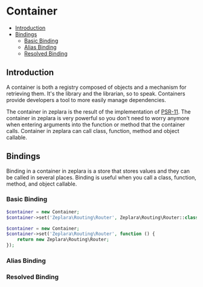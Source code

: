 # Container
- [Introduction](#introduction)
- [Bindings](#bindings)
    - [Basic Binding](#basic-binding)
    - [Alias Binding](#alias-binding)
    - [Resolved Binding](#resolved-binding)

## Introduction
A container is both a registry composed of objects and a mechanism for retrieving them. It's the library and the librarian, so to speak. Containers provide developers a tool to more easily manage dependencies.

The container in zeplara is the result of the implementation of [PSR-11](https://www.php-fig.org/psr/psr-11/). The container in zeplara is very powerful so you don't need to worry anymore when entering arguments into the function or method that the container calls. Container in zeplara can call class, function, method and object callable.

## Bindings
Binding in a container in zeplara is a store that stores values ​​and they can be called in several places. Binding is useful when you call a class, function, method, and object callable.
### Basic Binding
```php
$container = new Container;
$container->set('Zeplara\Routing\Router', Zeplara\Routing\Router::class);

$container = new Container;
$container->set('Zeplara\Routing\Router', function () {
    return new Zeplara\Routing\Router;
});
```
### Alias Binding

### Resolved Binding
